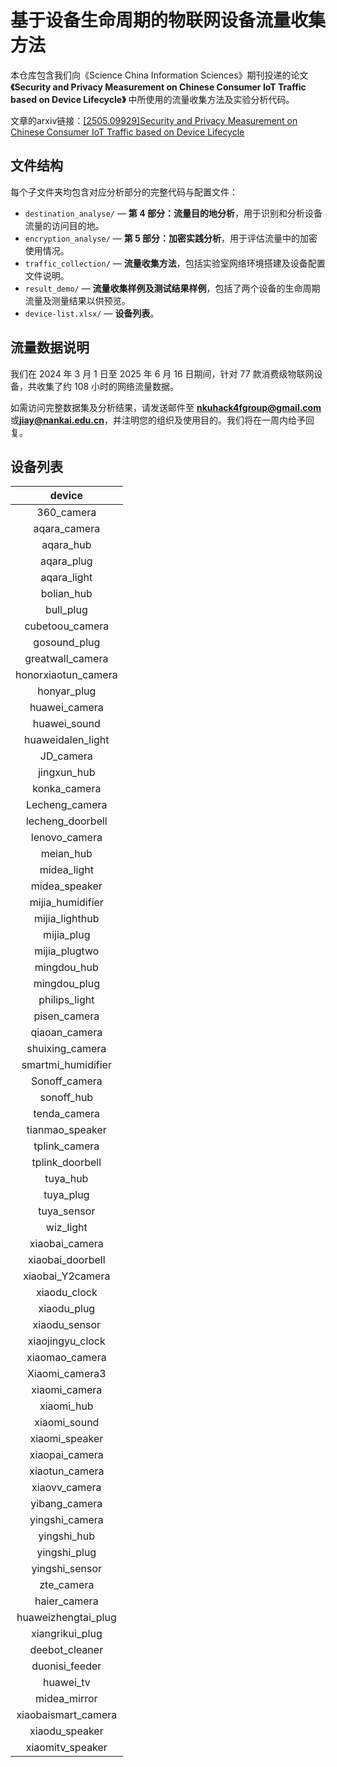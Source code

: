 # 基于设备生命周期的物联网设备流量收集方法

本仓库包含我们向《Science China Information Sciences》期刊投递的论文 **《Security and Privacy Measurement on Chinese Consumer IoT Traffic based on Device Lifecycle》** 中所使用的流量收集方法及实验分析代码。

文章的arxiv链接：[[2505.09929]Security and Privacy Measurement on Chinese Consumer IoT Traffic based on Device Lifecycle](https://arxiv.org/abs/2505.09929)

## 文件结构

每个子文件夹均包含对应分析部分的完整代码与配置文件：

- `destination_analyse/` — **第 4 部分：流量目的地分析**，用于识别和分析设备流量的访问目的地。
- `encryption_analyse/` — **第 5 部分：加密实践分析**，用于评估流量中的加密使用情况。
- `traffic_collection/` — **流量收集方法**，包括实验室网络环境搭建及设备配置文件说明。
- `result_demo/` — **流量收集样例及测试结果样例**，包括了两个设备的生命周期流量及测量结果以供预览。
- `device-list.xlsx/` — **设备列表**。

## 流量数据说明

我们在 2024 年 3 月 1 日至 2025 年 6 月 16 日期间，针对 77 款消费级物联网设备，共收集了约 108 小时的网络流量数据。

如需访问完整数据集及分析结果，请发送邮件至 **nkuhack4fgroup@gmail.com**或**jiay@nankai.edu.cn**，并注明您的组织及使用目的。我们将在一周内给予回复。

## 设备列表

|       device        |
| :-----------------: |
|     360_camera      |
|    aqara_camera     |
|      aqara_hub      |
|     aqara_plug      |
|     aqara_light     |
|     bolian_hub      |
|      bull_plug      |
|   cubetoou_camera   |
|    gosound_plug     |
|  greatwall_camera   |
| honorxiaotun_camera |
|     honyar_plug     |
|    huawei_camera    |
|    huawei_sound     |
|  huaweidalen_light  |
|      JD_camera      |
|     jingxun_hub     |
|    konka_camera     |
|   Lecheng_camera    |
|  lecheng_doorbell   |
|    lenovo_camera    |
|      meian_hub      |
|     midea_light     |
|    midea_speaker    |
|  mijia_humidifier   |
|   mijia_lighthub    |
|     mijia_plug      |
|    mijia_plugtwo    |
|     mingdou_hub     |
|    mingdou_plug     |
|    philips_light    |
|    pisen_camera     |
|    qiaoan_camera    |
|   shuixing_camera   |
| smartmi_humidifier  |
|    Sonoff_camera    |
|     sonoff_hub      |
|    tenda_camera     |
|   tianmao_speaker   |
|    tplink_camera    |
|   tplink_doorbell   |
|      tuya_hub       |
|      tuya_plug      |
|     tuya_sensor     |
|      wiz_light      |
|   xiaobai_camera    |
|  xiaobai_doorbell   |
|  xiaobai_Y2camera   |
|    xiaodu_clock     |
|     xiaodu_plug     |
|    xiaodu_sensor    |
|  xiaojingyu_clock   |
|   xiaomao_camera    |
|   Xiaomi_camera3    |
|    xiaomi_camera    |
|     xiaomi_hub      |
|    xiaomi_sound     |
|   xiaomi_speaker    |
|   xiaopai_camera    |
|   xiaotun_camera    |
|    xiaovv_camera    |
|    yibang_camera    |
|   yingshi_camera    |
|     yingshi_hub     |
|    yingshi_plug     |
|   yingshi_sensor    |
|     zte_camera      |
|    haier_camera     |
| huaweizhengtai_plug |
|   xiangrikui_plug   |
|   deebot_cleaner    |
|   duonisi_feeder    |
|      huawei_tv      |
|    midea_mirror     |
| xiaobaismart_camera |
|   xiaodu_speaker    |
|  xiaomitv_speaker   |
